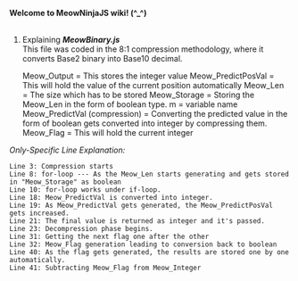 <b>Welcome to MeowNinjaJS wiki! (^_^)</b> <br>
<br>
1. Explaining <b><i>MeowBinary.js</b></i><br>
This file was coded in the 8:1 compression methodology, where it converts Base2 binary into Base10 decimal.<br>

    Meow_Output = This stores the integer value
    Meow_PredictPosVal = This will hold the value of the current position automatically
    Meow_Len = The size which has to be stored
    Meow_Storage = Storing the Meow_Len in the form of boolean type.
    m = variable name
    Meow_PredictVal (compression) = Converting the predicted value in the form of boolean gets converted into integer by compressing them.
    Meow_Flag = This will hold the current integer 
    
<i>Only-Specific Line Explanation:</i>

    Line 3: Compression starts 
    Line 8: for-loop --- As the Meow_Len starts generating and gets stored in "Meow_Storage" as boolean 
    Line 10: for-loop works under if-loop. 
    Line 18: Meow_PredictVal is converted into integer. 
    Line 19: As Meow_PredictVal gets generated, the Meow_PredictPosVal gets increased.
    Line 21: The final value is returned as integer and it's passed. 
    Line 23: Decompression phase begins. 
    Line 31: Getting the next flag one after the other 
    Line 32: Meow_Flag generation leading to conversion back to boolean 
    Line 40: As the flag gets generated, the results are stored one by one automatically.
    Line 41: Subtracting Meow_Flag from Meow_Integer
